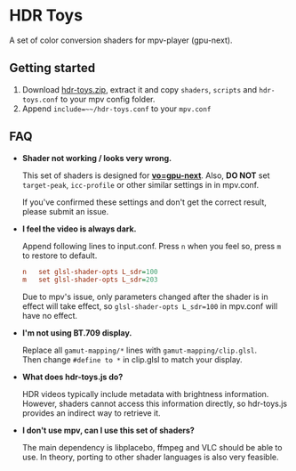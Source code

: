 # HDR Toys

A set of color conversion shaders for mpv-player (gpu-next).

## Getting started

1. Download [hdr-toys.zip](https://github.com/natural-harmonia-gropius/hdr-toys/archive/refs/heads/master.zip), extract it and copy `shaders`, `scripts` and `hdr-toys.conf` to your mpv config folder.
2. Append `include=~~/hdr-toys.conf` to your `mpv.conf`

## FAQ

- **Shader not working / looks very wrong.**

  This set of shaders is designed for [**vo=gpu-next**](https://mpv.io/manual/master/#video-output-drivers-gpu-next). Also, **DO NOT** set `target-peak`, `icc-profile` or other similar settings in in mpv.conf.

  If you've confirmed these settings and don't get the correct result, please submit an issue.

- **I feel the video is always dark.**

  Append following lines to input.conf.
  Press `n` when you feel so, press `m` to restore to default.

  ```ini
  n   set glsl-shader-opts L_sdr=100
  m   set glsl-shader-opts L_sdr=203
  ```

  Due to mpv's issue, only parameters changed after the shader is in effect will take effect, so `glsl-shader-opts L_sdr=100` in mpv.conf will have no effect.

- **I'm not using BT.709 display.**

  Replace all `gamut-mapping/*` lines with `gamut-mapping/clip.glsl`.  
  Then change `#define to *` in clip.glsl to match your display.

- **What does hdr-toys.js do?**

  HDR videos typically include metadata with brightness information. However, shaders cannot access this information directly, so hdr-toys.js provides an indirect way to retrieve it.

- **I don't use mpv, can I use this set of shaders?**

  The main dependency is libplacebo, ffmpeg and VLC should be able to use. In theory, porting to other shader languages is also very feasible.
